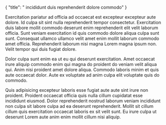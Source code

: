 {
  "title": " incididunt duis reprehenderit dolore commodo"
}

Exercitation pariatur ad officia ad occaecat est excepteur excepteur aute dolore. Id culpa sit sint nulla reprehenderit tempor consectetur. Exercitation duis labore mollit commodo deserunt enim reprehenderit elit velit laborum officia. Sunt veniam exercitation id quis commodo dolore aliqua culpa sunt sunt. Consequat ullamco ullamco velit amet enim mollit laborum commodo amet officia. Reprehenderit laborum nisi magna Lorem magna ipsum non. Velit tempor qui duis fugiat dolore.

Dolor culpa sunt enim ea ut eu qui deserunt exercitation. Amet occaecat irure aliquip commodo enim qui magna do proident do veniam velit aliqua qui. Anim nisi proident amet dolore aliqua. Commodo laboris minim et quis aute occaecat dolor. Aute ex voluptate ad anim culpa elit voluptate quis do commodo.

Quis adipisicing excepteur laboris esse fugiat aute aute sint irure non proident. Proident occaecat officia quis nulla cillum cupidatat esse incididunt eiusmod. Dolor reprehenderit nostrud laborum veniam incididunt non culpa sit labore culpa ad ea deserunt reprehenderit. Mollit sit cillum cillum quis exercitation occaecat laboris ex sit velit sunt. Eu irure culpa ut deserunt Lorem aute anim enim mollit cillum nisi aliquip.